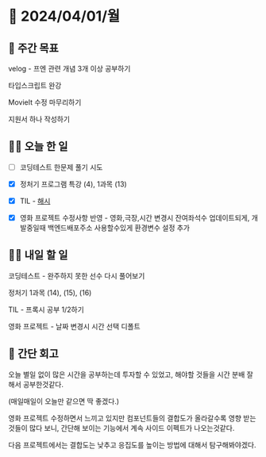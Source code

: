 # 📅 2024/04/01/월

## 🚀 주간 목표

velog - 프엔 관련 개념 3개 이상 공부하기

타입스크립트 완강

MovieIt 수정 마무리하기

지원서 하나 작성하기

## 💪🏻 오늘 한 일

- [ ] 코딩테스트 한문제 풀기 시도

- [x] 정처기 프로그램 특강 (4), 1과목 (13)

- [x] TIL - [해시](https://velog.io/@oaksusu/TIL-%ED%95%B4%EC%8B%9C)

- [x] 영화 프로젝트 수정사항 반영 - 영화,극장,시간 변경시 잔여좌석수 업데이트되게, 개발중일때 백엔드배포주소 사용할수있게 환경변수 설정 추가


## 🫵🏻 내일 할 일

코딩테스트 - 완주하지 못한 선수 다시 풀어보기

정처기 1과목 (14), (15), (16)

TIL - 프록시 공부 1/2하기

영화 프로젝트 - 날짜 변경시 시간 선택 디폴트


## 👀 간단 회고
오늘 별일 없이 많은 시간을 공부하는데 투자할 수 있었고, 해야할 것들을 시간 분배 잘해서 공부한것같다. 

(매일매일이 오늘만 같으면 딱 좋겠다.)

영화 프로젝트 수정하면서 느끼고 있지만 컴포넌트들의 결합도가 올라갈수록 영향 받는 것들이 많다 보니, 간단해 보이는 기능에서 계속 사이드 이펙트가 나오는것같다.

다음 프로젝트에서는 결합도는 낮추고 응집도를 높이는 방법에 대해서 탐구해봐야겠다.